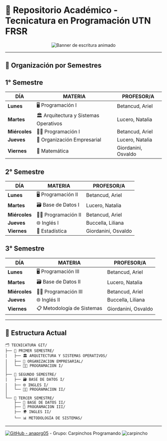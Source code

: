 # 📂 Repositorio Académico - Tecnicatura en Programación UTN FRSR  
<div align="center">
  <img src="https://readme-typing-svg.demolab.com?font=Fira+Code&weight=600&size=22&duration=3000&pause=500&color=58A6FF&width=435&lines=Bienvenido+a+mi+aprendizaje" alt="Banner de escritura animado">
</div>

---

## 📅 Organización por Semestres


## 1° Semestre  
|     DÍA      |                 MATERIA                |    PROFESOR/A       |
|--------------|----------------------------------------|---------------------|
| **Lunes**    | 🖥️ Programación I                     | Betancud, Ariel     |
| **Martes**   | 🏛️ Arquitectura y Sistemas Operativos | Lucero, Natalia     |
| **Miércoles**| 👨‍💻 Programación I                     | Betancud, Ariel     |
| **Jueves**   | 🏢 Organización Empresarial           | Lucero, Natalia     |
| **Viernes**  | 📐 Matemática                         | Giordanini, Osvaldo |


## 2° Semestre  
|     DÍA      |                 MATERIA                |    PROFESOR/A       |
|--------------|----------------------------------------|---------------------|
| **Lunes**    | 🖥️ Programación II                    | Betancud, Ariel     |
| **Martes**   | 🗃️ Base de Datos I                    | Lucero, Natalia     |
| **Miércoles**| 👨‍💻 Programación II                    | Betancud, Ariel     |
| **Jueves**   | 🌐 Inglés I                           | Buccella, Liliana   |
| **Viernes**  | 🎲 Estadística                        | Giordanini, Osvaldo |

## 3° Semestre  
|     DÍA      |                 MATERIA                |    PROFESOR/A       |
|--------------|----------------------------------------|---------------------|
| **Lunes**    | 🖥️ Programación III                   | Betancud, Ariel     |
| **Martes**   | 🗃️ Base de Datos II                   | Lucero, Natalia     |
| **Miércoles**| 👨‍💻 Programación III                   | Betancud, Ariel     |
| **Jueves**   | 🌐 Inglés II                          | Buccella, Liliana   |
| **Viernes**  | 📋 Metodología de Sistemas            | Giordanini, Osvaldo |

---

## 📌 Estructura Actual  
```plaintext
🗂️ TECNICATURA GIT/
├── 📁 PRIMER SEMESTRE/
│   ├── 🏛️ ARQUITECTURA Y SISTEMAS OPERATIVOS/
│   ├── 🏢 ORGANIZACION EMPRESARIAL/
│   └── 👨‍💻 PROGRAMACION I/
│
├── 📁 SEGUNDO SEMESTRE/
│   ├── 🗃️ BASE DE DATOS I/
│   ├── 🌐 INGLES I/
│   └── 👩‍💻 PROGRAMACION II/
│
└── 📁 TERCER SEMESTRE/
    ├── 🐘 BASE DE DATOS II/
    ├── 🧠 PROGRAMACION III/
    ├── 🌍 INGLES II/
    └── 📊 METODOLOGÍA DE SISTEMAS/
```

---

[![GitHub - anaprg05](https://img.shields.io/badge/GitHub-anaprg05-blue?logo=github)](https://github.com/anaprg05)  - Grupo: Carpinchos Programando ![carpincho](https://github.com/user-attachments/assets/34c61984-7f45-403c-a3ae-a57dd16a27bf)
